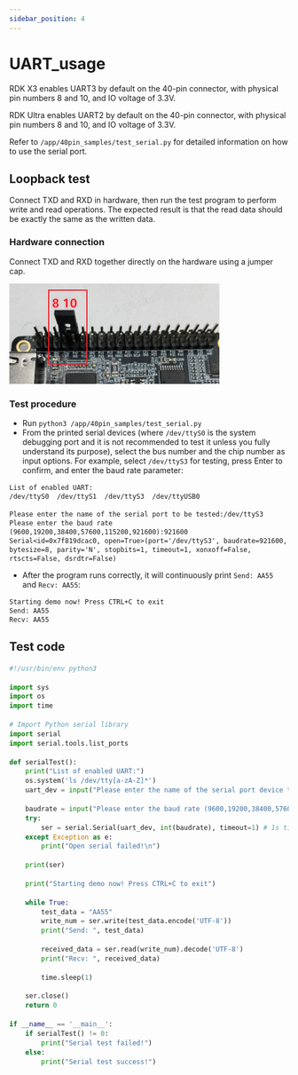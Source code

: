 ```yaml
---
sidebar_position: 4
---
```


# UART_usage

RDK X3 enables UART3 by default on the 40-pin connector, with physical pin numbers 8 and 10, and IO voltage of 3.3V.

RDK Ultra enables UART2 by default on the 40-pin connector, with physical pin numbers 8 and 10, and IO voltage of 3.3V.

Refer to `/app/40pin_samples/test_serial.py` for detailed information on how to use the serial port.

## Loopback test
Connect TXD and RXD in hardware, then run the test program to perform write and read operations. The expected result is that the read data should be exactly the same as the written data.

### Hardware connection

Connect TXD and RXD together directly on the hardware using a jumper cap.

![image-20220512101820743](./image/40pin_user_guide/image-20220512101820743.png)

### Test procedure

- Run `python3 /app/40pin_samples/test_serial.py`
- From the printed serial devices (where `/dev/ttyS0` is the system debugging port and it is not recommended to test it unless you fully understand its purpose), select the bus number and the chip number as input options. For example, select `/dev/ttyS3` for testing, press Enter to confirm, and enter the baud rate parameter:

```
List of enabled UART:
/dev/ttyS0  /dev/ttyS1  /dev/ttyS3  /dev/ttyUSB0

Please enter the name of the serial port to be tested:/dev/ttyS3
Please enter the baud rate (9600,19200,38400,57600,115200,921600):921600
Serial<id=0x7f819dcac0, open=True>(port='/dev/ttyS3', baudrate=921600, bytesize=8, parity='N', stopbits=1, timeout=1, xonxoff=False, rtscts=False, dsrdtr=False)
```

- After the program runs correctly, it will continuously print `Send: AA55` and `Recv: AA55`:

```
Starting demo now! Press CTRL+C to exit
Send: AA55
Recv: AA55
```

## Test code

```python
#!/usr/bin/env python3

import sys
import os
import time

# Import Python serial library
import serial
import serial.tools.list_ports

def serialTest():
    print("List of enabled UART:")
    os.system('ls /dev/tty[a-zA-Z]*')
    uart_dev = input("Please enter the name of the serial port device to test:")

    baudrate = input("Please enter the baud rate (9600,19200,38400,57600,115200,921600):")
    try:
        ser = serial.Serial(uart_dev, int(baudrate), timeout=1) # 1s timeout
    except Exception as e:
        print("Open serial failed!\n")

    print(ser)

    print("Starting demo now! Press CTRL+C to exit")

    while True:
        test_data = "AA55"
        write_num = ser.write(test_data.encode('UTF-8'))
        print("Send: ", test_data)

        received_data = ser.read(write_num).decode('UTF-8')
        print("Recv: ", received_data)

        time.sleep(1)

    ser.close()
    return 0

if __name__ == '__main__':
    if serialTest() != 0:
        print("Serial test failed!")
    else:
        print("Serial test success!")
```
